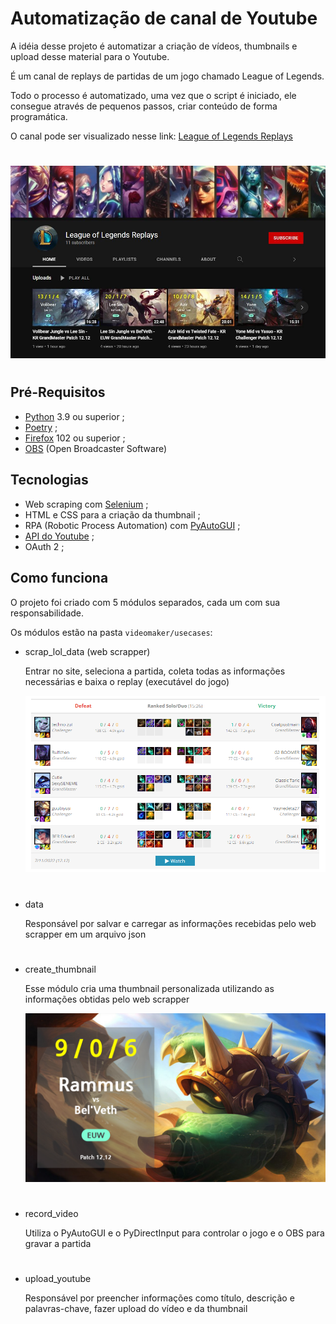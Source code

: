 # Automatização de canal de Youtube

A idéia desse projeto é automatizar a criação de vídeos, thumbnails e upload desse material para o Youtube.

É um canal de replays de partidas de um jogo chamado League of Legends.

Todo o processo é automatizado, uma vez que o script é iniciado, ele consegue através de pequenos passos, criar conteúdo de forma programática.

O canal pode ser visualizado nesse link: [League of Legends Replays](https://www.youtube.com/channel/UC-C_dsVX2-G2UYA9IoD5i3Q)

#

![League of Legends Replays](./docs/images/channel.jpg)

#

## Pré-Requisitos

- [Python](https://www.python.org/downloads/) 3.9 ou superior ;
- [Poetry](https://python-poetry.org/docs/) ;
- [Firefox](https://www.mozilla.org/pt-BR/firefox/new/) 102 ou superior ;
- [OBS](https://obsproject.com/pt-br/download) (Open Broadcaster Software)

## Tecnologias

- Web scraping com [Selenium](https://selenium-python.readthedocs.io/) ;
- HTML e CSS para a criação da thumbnail ;
- RPA (Robotic Process Automation) com [PyAutoGUI](https://pyautogui.readthedocs.io/en/latest/) ;
- [API do Youtube](https://developers.google.com/youtube/v3/quickstart/python) ;
- OAuth 2 ;

## Como funciona

O projeto foi criado com 5 módulos separados, cada um com sua responsabilidade.

Os módulos estão na pasta ```videomaker/usecases```:

- scrap_lol_data (web scrapper)

  Entrar no site, seleciona a partida, coleta todas as informações necessárias e baixa o replay (executável do jogo)

  ![League of Legends Replays](./docs/images/match.png)
  #

- data

  Responsável por salvar e carregar as informações recebidas pelo web scrapper em um arquivo json
  #

- create_thumbnail

  Esse módulo cria uma thumbnail personalizada utilizando as informações obtidas pelo web scrapper

  ![League of Legends Replays](./docs/images/thumb.png)
  #

- record_video

  Utiliza o PyAutoGUI e o PyDirectInput para controlar o jogo e o OBS para gravar a partida
  #

- upload_youtube

  Responsável por preencher informações como título, descrição e palavras-chave, fazer upload do vídeo e da thumbnail
